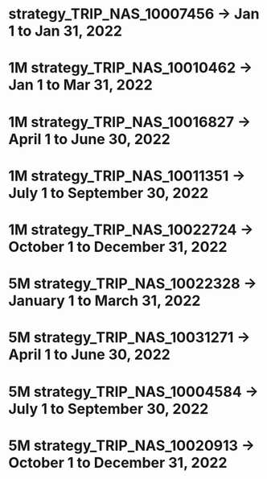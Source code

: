 # strategy_TRIP_NAS_10007456 -> Jan 1 to Jan 31, 2022


# 1M strategy_TRIP_NAS_10010462 -> Jan 1 to Mar 31, 2022
# 1M strategy_TRIP_NAS_10016827 -> April 1 to June 30, 2022
# 1M strategy_TRIP_NAS_10011351 -> July 1 to September 30, 2022
# 1M strategy_TRIP_NAS_10022724 -> October 1 to December 31, 2022

# 5M strategy_TRIP_NAS_10022328 -> January 1 to March 31, 2022
# 5M strategy_TRIP_NAS_10031271 -> April 1 to June 30, 2022
# 5M strategy_TRIP_NAS_10004584 -> July 1 to September 30, 2022
# 5M strategy_TRIP_NAS_10020913 -> October 1 to December 31, 2022


